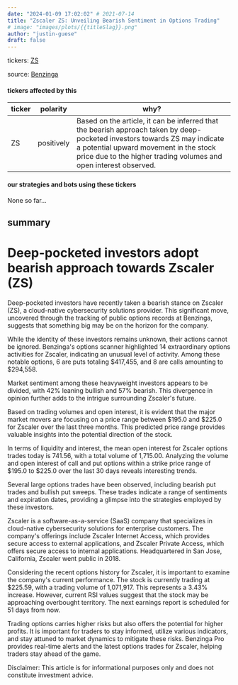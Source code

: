 ```yaml
---
date: "2024-01-09 17:02:02" # 2021-07-14
title: "Zscaler ZS: Unveiling Bearish Sentiment in Options Trading"
# image: "images/plots/{{titleSlag}}.png"
author: "justin-guese"
draft: false
---
```

tickers: <a href='https://finance.yahoo.com/quote/ZS' target='_blank'>ZS</a> 

source: <a href='https://www.benzinga.com/markets/options/24/01/36561059/zscaler-options-trading-a-deep-dive-into-market-sentiment' target='_blank'>Benzinga</a>

#### tickers affected by this

| ticker | polarity | why? |
|------------|------------|------------|
| ZS | positively | Based on the article, it can be inferred that the bearish approach taken by deep-pocketed investors towards ZS may indicate a potential upward movement in the stock price due to the higher trading volumes and open interest observed. |



#### our strategies and bots using these tickers

None so far...

## summary

# Deep-pocketed investors adopt bearish approach towards Zscaler (ZS)

Deep-pocketed investors have recently taken a bearish stance on Zscaler (ZS), a cloud-native cybersecurity solutions provider. This significant move, uncovered through the tracking of public options records at Benzinga, suggests that something big may be on the horizon for the company.

While the identity of these investors remains unknown, their actions cannot be ignored. Benzinga's options scanner highlighted 14 extraordinary options activities for Zscaler, indicating an unusual level of activity. Among these notable options, 6 are puts totaling $417,455, and 8 are calls amounting to $294,558.

Market sentiment among these heavyweight investors appears to be divided, with 42% leaning bullish and 57% bearish. This divergence in opinion further adds to the intrigue surrounding Zscaler's future.

Based on trading volumes and open interest, it is evident that the major market movers are focusing on a price range between $195.0 and $225.0 for Zscaler over the last three months. This predicted price range provides valuable insights into the potential direction of the stock.

In terms of liquidity and interest, the mean open interest for Zscaler options trades today is 741.56, with a total volume of 1,715.00. Analyzing the volume and open interest of call and put options within a strike price range of $195.0 to $225.0 over the last 30 days reveals interesting trends.

Several large options trades have been observed, including bearish put trades and bullish put sweeps. These trades indicate a range of sentiments and expiration dates, providing a glimpse into the strategies employed by these investors.

Zscaler is a software-as-a-service (SaaS) company that specializes in cloud-native cybersecurity solutions for enterprise customers. The company's offerings include Zscaler Internet Access, which provides secure access to external applications, and Zscaler Private Access, which offers secure access to internal applications. Headquartered in San Jose, California, Zscaler went public in 2018.

Considering the recent options history for Zscaler, it is important to examine the company's current performance. The stock is currently trading at $225.59, with a trading volume of 1,071,917. This represents a 3.43% increase. However, current RSI values suggest that the stock may be approaching overbought territory. The next earnings report is scheduled for 51 days from now.

Trading options carries higher risks but also offers the potential for higher profits. It is important for traders to stay informed, utilize various indicators, and stay attuned to market dynamics to mitigate these risks. Benzinga Pro provides real-time alerts and the latest options trades for Zscaler, helping traders stay ahead of the game.

Disclaimer: This article is for informational purposes only and does not constitute investment advice.